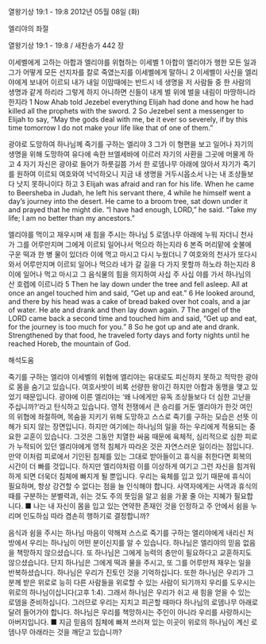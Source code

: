 열왕기상 19:1 - 19:8 
2012년 05월 08일 (화)

엘리야의 좌절



열왕기상 19:1 - 19:8 / 새찬송가 442 장


이세벨에게 고하는 아합과 엘리야를 위협하는 이세벨
1 아합이 엘리야가 행한 모든 일과 그가 어떻게 모든 선지자를 칼로 죽였는지를 이세벨에게 말하니 2 이세벨이 사신을 엘리야에게 보내어 이르되 내가 내일 이맘때에는 반드시 네 생명을 저 사람들 중 한 사람의 생명과 같게 하리라 그렇게 하지 아니하면 신들이 내게 벌 위에 벌을 내림이 마땅하니라 한지라
1 Now Ahab told Jezebel everything Elijah had done and how he had killed all the prophets with the sword. 2 So Jezebel sent a messenger to Elijah to say, “May the gods deal with me, be it ever so severely, if by this time tomorrow I do not make your life like that of one of them.”

광야로 도망하여 하나님께 죽기를 구하는 엘리야
3 그가 이 형편을 보고 일어나 자기의 생명을 위해 도망하여 유다에 속한 브엘세바에 이르러 자기의 사환을 그곳에 머물게 하고 4 자기 자신은 광야로 들어가 하룻길쯤 가서 한 로뎀나무 아래에 앉아서 자기가 죽기를 원하여 이르되 여호와여 넉넉하오니 지금 내 생명을 거두시옵소서 나는 내 조상들보다 낫지 못하니이다 하고
3 Elijah was afraid and ran for his life. When he came to Beersheba in Judah, he left his servant there, 4 while he himself went a day’s journey into the desert. He came to a broom tree, sat down under it and prayed that he might die. “I have had enough, LORD,” he said. “Take my life; I am no better than my ancestors.”

엘리야를 먹이고 재우시며 새 힘을 주시는 하나님
5 로뎀나무 아래에 누워 자더니 천사가 그를 어루만지며 그에게 이르되 일어나서 먹으라 하는지라 6 본즉 머리맡에 숯불에 구운 떡과 한 병 물이 있더라 이에 먹고 마시고 다시 누웠더니 7 여호와의 천사가 또다시 와서 어루만지며 이르되 일어나 먹으라 네가 갈 길을 다 가지 못할까 하노라 하는지라 8 이에 일어나 먹고 마시고 그 음식물의 힘을 의지하여 사십 주 사십 야를 가서 하나님의 산 호렙에 이르니라
5 Then he lay down under the tree and fell asleep. All at once an angel touched him and said, “Get up and eat.” 6 He looked around, and there by his head was a cake of bread baked over hot coals, and a jar of water. He ate and drank and then lay down again. 7 The angel of the LORD came back a second time and touched him and said, “Get up and eat, for the journey is too much for you.” 8 So he got up and ate and drank. Strengthened by that food, he traveled forty days and forty nights until he reached Horeb, the mountain of God.

해석도움





죽기를 구하는 엘리야
이세벨의 위협에 엘리야는 유대로도 피신하지 못하고 적막한 광야로 몸을 숨기고 있습니다. 여호사밧이 비록 선량한 왕이긴 하지만 아합과 동맹을 맺고 있었기 때문입니다. 광야에 이른 엘리야는 ‘왜 나에게만 유독 조상들보다 더 심한 고난을 주십니까?’라고 탄식하고 있습니다. 영적 전쟁에서 큰 승리를 거둔 엘리야가 한갓 여인의 위협에 좌절하며, 목숨을 지키기 위해 도망하고 스스로 죽기를 구하는 모습은 선뜻 이해가 되지 않는 장면입니다. 하지만 여기에는 하나님의 일을 하는 우리에게 적용되는 중요한 교훈이 있습니다. 그것은 그동안 치열한 싸움 때문에 육체적, 심리적으로 심한 피로가 누적되어 있던 엘리야에게 영적 침체가 따라온 것은 자연스러운 일이라는 점입니다. 만약 이처럼 피로에서 기인된 침체를 있는 그대로 받아들이고 휴식을 취한다면 회복의 시간이 더 빠를 것입니다. 하지만 엘리야처럼 이를 이상하게 여기고 그런 자신을 힘겨워하게 되면 더욱더 침체에 빠지게 될 뿐입니다. 우리는 육체를 입고 있기 때문에 휴식이 필요하며, 항상 강건할 수 없다는 점을 늘 인식해야 합니다. 사역자에게는 사역과 휴식의 때를 구분하는 분별력과, 쉬는 것도 주의 뜻임을 알고 쉼을 가꿀 줄 아는 지혜가 필요합니다.
■ 나는 내 자신이 몸을 입고 있는 연약한 존재인 것을 인정하고 주 안에서 쉼을 누리며 인도하심 따라 겸손히 행하기로 결정합니까?

음식과 쉼을 주시는 하나님
마음이 약해져 스스로 죽기를 구하는 엘리야에게 내리신 처방에서 우리는 하나님이 어떤 분이신지를 알 수 있습니다. 하나님은 엘리야의 믿음 없음을 책망하지 않으셨습니다. 또 하나님은 그에게 능력의 충만이 필요하다고 교훈하지도 않으셨습니다. 단지 하나님은 그에게 떡과 물을 주시고, 또 그를 어루만져 재우는 일을 반복하셨습니다. 하나님은 우리가 진토인 것을 기억하십니다. 또한 하나님은 우리가 그분께 받은 위로로 능히 다른 사람들을 위로할 수 있는 사람이 되기까지 우리를 도우시는 위로의 하나님이십니다(고후 1:4). 그래서 하나님은 우리가 쉬고 새 힘을 얻을 수 있는 로뎀을 준비하십니다. 그러므로 우리는 지치고 피곤할 때마다 하나님의 로뎀나무 아래로 달려 들어가야 합니다. 하나님은 우리를 책망하시는 주인이 아니라 우리를 사랑하시는 아버지입니다.
■ 지금 믿음의 침체에 빠져 쓰러져 있는 이곳이 위로의 하나님이 계신 로뎀나무 아래라는 것을 깨닫고 있습니까?